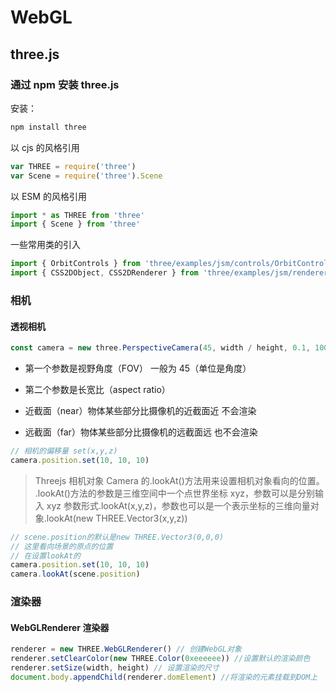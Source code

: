 # WebGL

## three.js

### 通过 npm 安装 three.js

安装：

```js
npm install three
```

以 cjs 的风格引用

```js
var THREE = require('three')
var Scene = require('three').Scene
```

以 ESM 的风格引用

```js
import * as THREE from 'three'
import { Scene } from 'three'
```

一些常用类的引入

```js
import { OrbitControls } from 'three/examples/jsm/controls/OrbitControls'
import { CSS2DObject, CSS2DRenderer } from 'three/examples/jsm/renderers/CSS2DRenderer'
```

### 相机

#### 透视相机

```js
const camera = new three.PerspectiveCamera(45, width / height, 0.1, 1000)
```

- 第一个参数是视野角度（FOV） 一般为 45（单位是角度）

- 第二个参数是长宽比（aspect ratio）

- 近截面（near）物体某些部分比摄像机的近截面近 不会渲染

- 远截面（far）物体某些部分比摄像机的远截面远 也不会渲染

```js
// 相机的偏移量 set(x,y,z)
camera.position.set(10, 10, 10)
```

> Threejs 相机对象 Camera 的.lookAt()方法用来设置相机对象看向的位置。<br />.lookAt()方法的参数是三维空间中一个点世界坐标 xyz，参数可以是分别输入 xyz 参数形式.lookAt(x,y,z)，参数也可以是一个表示坐标的三维向量对象.lookAt(new THREE.Vector3(x,y,z))

```js
// scene.position的默认是new THREE.Vector3(0,0,0)
// 这里看向场景的原点的位置
// 在设置lookAt的
camera.position.set(10, 10, 10)
camera.lookAt(scene.position)
```

### 渲染器

#### WebGLRenderer 渲染器

```js
renderer = new THREE.WebGLRenderer() // 创建WebGL对象
renderer.setClearColor(new THREE.Color(0xeeeeee)) //设置默认的渲染颜色
renderer.setSize(width, height) // 设置渲染的尺寸
document.body.appendChild(renderer.domElement) //将渲染的元素挂载到DOM上
```
